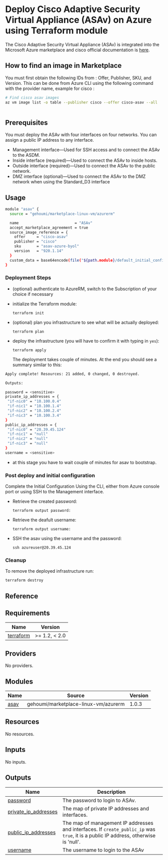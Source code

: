 # Deploy Cisco Adaptive Security Virtual Appliance (ASAv) on Azure using Terraform module

The Cisco Adaptive Security Virtual Appliance (ASAv) is integrated into the Microsoft Azure marketplace and cisco official documentation is [here](https://www.cisco.com/c/en/us/td/docs/security/asa/asa917/asav/getting-started/asav-917-gsg/asav_azure.html).


##  How to find an image in Marketplace

You must first obtain the following IDs from : Offer, Publisher, SKU, and Version. 
This can be done from Azure CLI using the following command with the provider name, example for cisco :

```bash
# Find cisco asav images
az vm image list -o table --publisher cisco --offer cisco-asav --all
  
```

## Prerequisites

You must deploy the ASAv with four interfaces on four networks. You can assign a public IP address to any interface.
- Management interface—Used for SSH access and to connect the ASAv to the ASDM.
- Inside interface (required)—Used to connect the ASAv to inside hosts.
- Outside interface (required)—Used to connect the ASAv to the public network.
- DMZ interface (optional)—Used to connect the ASAv to the DMZ network when using the Standard_D3 interface

## Usage

```bash
module "asav" {
  source = "gehoumi/marketplace-linux-vm/azurerm"

  name                         = "ASAv"
  accept_marketplace_agreement = true
  source_image_reference = {
    offer     = "cisco-asav"
    publisher = "cisco"
    sku       = "asav-azure-byol"
    version   = "920.1.14"
  }
  custom_data = base64encode(file("${path.module}/default_initial_config.tpl"))
}
```

### Deployment Steps

* (optional) authenticate to AzureRM, switch to the Subscription of your choice if necessary
* initialize the Terraform module:

      terraform init

* (optional) plan you infrastructure to see what will be actually deployed:

      terraform plan

* deploy the infrastructure (you will have to confirm it with typing in `yes`):

      terraform apply

  The deployment takes couple of minutes. At the end you should see a summary similar to this:

 ```bash
 Apply complete! Resources: 21 added, 0 changed, 0 destroyed.

Outputs:

password = <sensitive>
private_ip_addresses = {
  "if-nic0" = "10.100.0.4"
  "if-nic1" = "10.100.1.4"
  "if-nic2" = "10.100.2.4"
  "if-nic3" = "10.100.3.4"
}
public_ip_addresses = {
  "if-nic0" = "20.39.45.124"
  "if-nic1" = "null"
  "if-nic2" = "null"
  "if-nic3" = "null"
}
username = <sensitive>

 ```

* at this stage you have to wait couple of minutes for asav to bootstrap.

### Post deploy and initial configuration

Complete the Initial Configuration Using the CLI, either from Azure console port or using SSH to the Management interface. 

* Retrieve the created password:

      terraform output password:
    
* Retrieve the deafult username:

      terraform output username:


* SSH the asav using the username and the password:

      ssh azureuser@20.39.45.124


### Cleanup

To remove the deployed infrastructure run:

```sh
terraform destroy
```

## Reference
<!-- BEGIN_TF_DOCS -->
## Requirements

| Name | Version |
|------|---------|
| <a name="requirement_terraform"></a> [terraform](#requirement\_terraform) | >= 1.2, < 2.0 |

## Providers

No providers.

## Modules

| Name | Source | Version |
|------|--------|---------|
| <a name="module_asav"></a> [asav](#module\_asav) | gehoumi/marketplace-linux-vm/azurerm | 1.0.3 |

## Resources

No resources.

## Inputs

No inputs.

## Outputs

| Name | Description |
|------|-------------|
| <a name="output_password"></a> [password](#output\_password) | The password to login to ASAv. |
| <a name="output_private_ip_addresses"></a> [private\_ip\_addresses](#output\_private\_ip\_addresses) | The map of private IP addresses and interfaces. |
| <a name="output_public_ip_addresses"></a> [public\_ip\_addresses](#output\_public\_ip\_addresses) | The map of management IP addresses and interfaces. If `create_public_ip` was `true`, it is a public IP address, otherwise is 'null'. |
| <a name="output_username"></a> [username](#output\_username) | The username to login to the ASAv |
<!-- END_TF_DOCS -->
